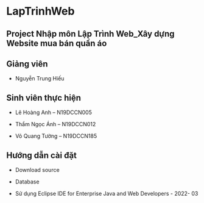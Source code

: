 # LapTrinhWeb
<h2> Project Nhập môn Lập Trình Web_Xây dựng Website mua bán quần áo </h2>
<h2> Giảng viên</h2>
<ul><li>Nguyễn Trung Hiếu</li></ul>
<h2> Sinh viên thực hiện </h2>
<ul><li>Lê Hoàng Anh – N19DCCN005</li></ul>
<ul><li>Thẩm Ngọc Ánh – N19DCCN012</li></ul>
<ul><li> Võ Quang Tường – N19DCCN185
</li></ul>
<h2>Hướng dẫn cài đặt </h2>
<ul><li> Download source </li></ul>
<ul><li>Database</li></ul>
<ul><li>Sử dụng Eclipse IDE for Enterprise Java and Web Developers - 2022- 03 </li></ul>

